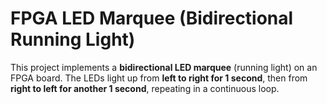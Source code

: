 # FPGA LED Marquee (Bidirectional Running Light)

This project implements a **bidirectional LED marquee** (running light) on an FPGA board. The LEDs light up from **left to right for 1 second**, then from **right to left for another 1 second**, repeating in a continuous loop.
